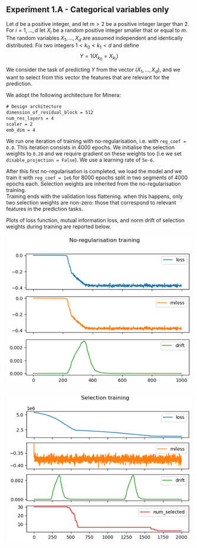 ## Experiment 1.A - Categorical variables only

Let
$d$
be a positive integer,
and 
let 
$m > 2$
be  a positive integer larger than $2$.
For
$i = 1, \dots, d$
let
$X_i$
be a random  positive integer
smaller that or equal to $m$.
The random variables
$X_1, \dots, X_d$
are assumed independent and identically distributed.
Fix 
two integers
$1 < k_0 < k_1 < d$
and 
define
$$
Y = 1(	X_{k_0} = X_{k_1}   )
$$

We consider the task of predicting $Y$ from the vector 
$(X_1, \dots, X_d)$,
and 
we want to select 
from this vector 
the features that are relevant for the prediction.


We adopt the following architecture for Minera:

```
# Design architecture
dimension_of_residual_block = 512
num_res_layers = 4
scaler = 2
emb_dim = 4
```

We run one iteration of training with no-regularisation, 
i.e. with `reg_coef = 0.0`. 
This iteration consists in 4000 epochs.
We initialise the selection weights to `0.20` and we require gradient on these weights too (i.e we set `disable_projection = False`).
We use a learning rate of `5e-6`.

After this first no-regularisation is completed, we load the model and we train it with `reg_coef = 1e6` for 8000 epochs split in two segments of 4000 epochs each. Selection weights are inherited from the no-regularisation training.  
Training ends with the validation loss flattening. when this happens, only two selection weights are non-zero: those that correspond to relevant features in the prediction tasks.


Plots of loss function, mutual information loss, and norm drift of selection weights during training are reported below.

![No-regularisation training](data/noreg_plots.png)

![Selection training](data/sel_plots.png)


